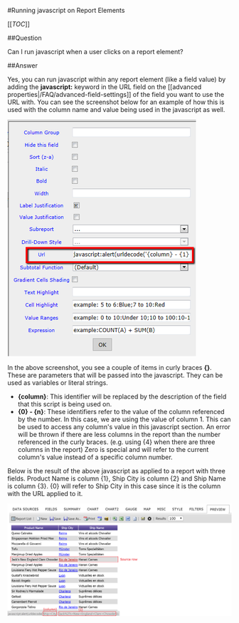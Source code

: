 #Running javascript on Report Elements

[[_TOC_]]

##Question

Can I run javascript when a user clicks on a report element?

##Answer

Yes, you can run javascript within any report element (like a field value) by adding the **javascript:** keyword in the URL field on the [[advanced properties|/FAQ/advanced-field-settings]] of the field you want to use the URL with. You can see the screenshot below for an example of how this is used with the column name and value being used in the javascript as well.

![](/FAQ/Questions/running-javascript-on-report-elements/URL_Javascript_Code.png)

In the above screenshot, you see a couple of items in curly braces **{}**. These are parameters that will be passed into the javascript. They can be used as variables or literal strings.

* **{column}**: This identifier will be replaced by the description of the field that this script is being used on.
* **{0} - {n}**: These identifiers refer to the value of the column referenced by the number. In this case, we are using the value of column 1. This can be used to access any column's value in this javascript section. An error will be thrown if there are less columns in the report than the number referenced in the curly braces. (e.g. using {4} when there are three columns in the report) Zero is special and will refer to the current column's value instead of a specific column number.

Below is the result of the above javascript as applied to a report with three fields. Product Name is column {1}, Ship City is column {2} and Ship Name is column {3}. {0} will refer to Ship City in this case since it is the column with the URL applied to it.

![](/FAQ/Questions/running-javascript-on-report-elements/URL_Javascript_Code_result.png)